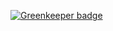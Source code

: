 

[![Greenkeeper badge](https://badges.greenkeeper.io/carpages/gemini-geolocation.svg)](https://greenkeeper.io/)